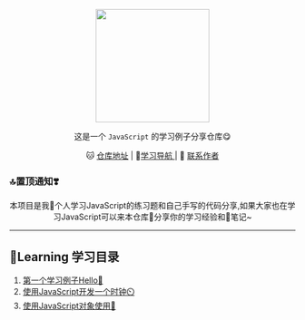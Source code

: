 <p align="center">
    <a href="https://github.com/JDode/"><img src="https://image.flaticon.com/icons/svg/1126/1126856.svg" width="200"/></a>
</p>

<p align="center">这是一个 <code>JavaScript</code> 的学习例子分享仓库😋</p>

<p align="center">
    🐱 <a href="https://github.com/JDode/" target="_blank">仓库地址</a> | 
    🧭<a href="https://github.com/JDode/JavaScript_Learning" target="_blank">学习导航 </a> | 
    🌚 <a href="https://wpa.qq.com/msgrd?v=3&uin=2420498526&site=qq&menu=yes" target="_blank">联系作者</a> 
</p>

### 🔝置顶通知❣️

<p align="center">
 本项目是我👤个人学习JavaScript的练习题和自己手写的代码分享,如果大家也在学习JavaScript可以来本仓库🚪分享你的学习经验和📒笔记~
</p>


----------


## 🎒Learning 学习目录

 1. [第一个学习例子Hello👋][1]
 2. [使用JavaScript开发一个时钟⏲️][2]
 3. [使用JavaScript对象使用👧][3]

  [1]: https://github.com/JDode/JavaScript_Learning/tree/master/Hello
  [2]: https://github.com/JDode/JavaScript_Learning/tree/master/NowTime
  [3]: https://github.com/JDode/JavaScript_Learning/tree/master/Object